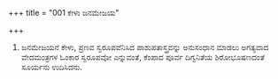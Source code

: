 +++
title = "001 ಕೇಳು ಜನಮೇಜಯ"

+++
1. ಜನಮೇಜಯನೆ ಕೇಳು, ಪ್ರಣವ ಸ್ವರೂಪವೆನಿಸಿದ ಪಾಶುಪತಾಸ್ತ್ರವನ್ನು ಅನುಸಂಧಾನ ಮಾಡಲು ಅಗತ್ಯವಾದ ವೇದಮಂತ್ರಗಳ ಓಂಕಾರ ಸ್ವರೂಪವೋ ಎನ್ನುವಂತೆ, ಕೆಂಪಾದ ಪೂರ್ವ ದಿಗ್ವನಿತೆಯ ಶಿರೋಭೂಷಣದಂತೆ ಸೂರ್ಯನು ಉದಿಸಿದನು.